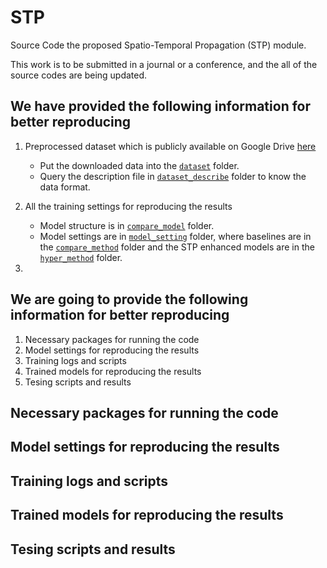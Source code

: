 # STP
Source Code the proposed Spatio-Temporal Propagation (STP) module.

This work is to be submitted in a journal or a conference, and the all of the source codes are being updated.

## We have provided the following information for better reproducing
1. Preprocessed dataset which is publicly available on Google Drive [here](https://drive.google.com/drive/folders/1P05v64MnhEM1arhJA-DjpmeHainqrvaN?usp=drive_link)
    - Put the downloaded data into the [`dataset`](./dataset/) folder.
    - Query the description file in [`dataset_describe`](./dataset_describe/) folder to know the data format.
2. All the training settings for reproducing the results
    - Model structure is in [`compare_model`](./compare_model/) folder.
    - Model settings are in [`model_setting`](./model_setting/) folder, where baselines are in the [`compare_method`](./model_setting/compare_method/) folder and the STP enhanced models are in the [`hyper_method`](./model_setting/hyper_method/) folder.

3. 

## We are going to provide the following information for better reproducing
1. Necessary packages for running the code 
2. Model settings for reproducing the results
3. Training logs and scripts
4. Trained models for reproducing the results
5. Tesing scripts and results


## Necessary packages for running the code

## Model settings for reproducing the results

## Training logs and scripts

## Trained models for reproducing the results

## Tesing scripts and results